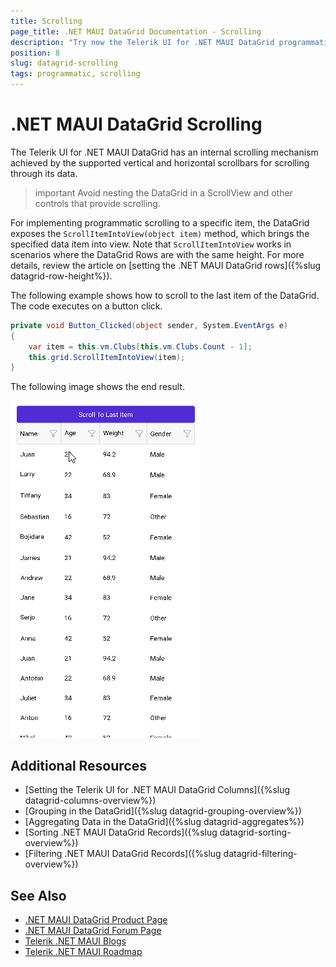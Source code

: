 ```yaml
---
title: Scrolling
page_title: .NET MAUI DataGrid Documentation - Scrolling
description: "Try now the Telerik UI for .NET MAUI DataGrid programmatic scrolling with the ScrollItemIntoView method."
position: 8
slug: datagrid-scrolling
tags: programmatic, scrolling
---
```


# .NET MAUI DataGrid Scrolling

The Telerik UI for .NET MAUI DataGrid has an internal scrolling mechanism achieved by the supported vertical and horizontal scrollbars for scrolling through its data.

>important Avoid nesting the DataGrid in a ScrollView and other controls that provide scrolling.

For implementing programmatic scrolling to a specific item, the DataGrid exposes the `ScrollItemIntoView(object item)` method, which brings the specified data item into view. Note that `ScrollItemIntoView` works in scenarios where the DataGrid Rows are with the same height. For more details, review the article on [setting the .NET MAUI DataGrid rows]({%slug datagrid-row-height%}).

The following example shows how to scroll to the last item of the DataGrid. The code executes on a button click.

```C#
private void Button_Clicked(object sender, System.EventArgs e)
{
    var item = this.vm.Clubs[this.vm.Clubs.Count - 1];
    this.grid.ScrollItemIntoView(item);
}
```

The following image shows the end result.

![DataGrid Programmatic Scrolling](images/datagrid-scrollintoview.gif)

## Additional Resources

- [Setting the Telerik UI for .NET MAUI DataGrid Columns]({%slug datagrid-columns-overview%})
- [Grouping in the DataGrid]({%slug datagrid-grouping-overview%})
- [Aggregating Data in the DataGrid]({%slug datagrid-aggregates%})
- [Sorting .NET MAUI DataGrid Records]({%slug datagrid-sorting-overview%})
- [Filtering .NET MAUI DataGrid Records]({%slug datagrid-filtering-overview%})

## See Also

- [.NET MAUI DataGrid Product Page](https://www.telerik.com/maui-ui/datagrid)
- [.NET MAUI DataGrid Forum Page](https://www.telerik.com/forums/maui?tagId=1801)
- [Telerik .NET MAUI Blogs](https://www.telerik.com/blogs/mobile-net-maui)
- [Telerik .NET MAUI Roadmap](https://www.telerik.com/support/whats-new/maui-ui/roadmap)
